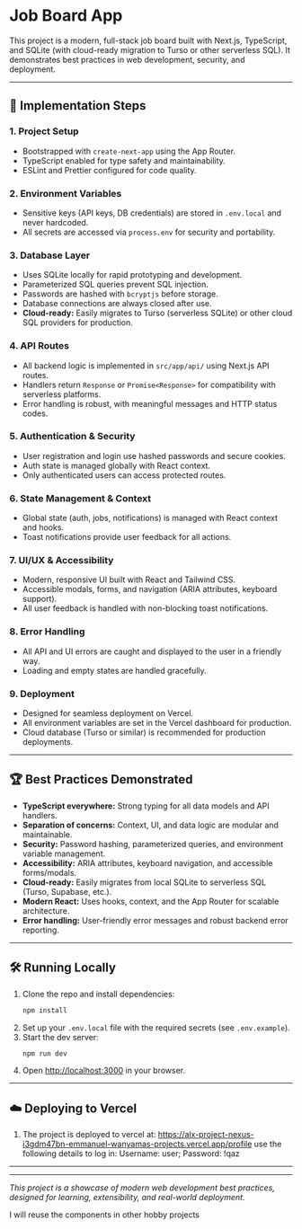 
# Job Board App

This project is a modern, full-stack job board built with Next.js, TypeScript, and SQLite (with cloud-ready migration to Turso or other serverless SQL). It demonstrates best practices in web development, security, and deployment.

---

## 🚀 Implementation Steps

### 1. Project Setup
- Bootstrapped with `create-next-app` using the App Router.
- TypeScript enabled for type safety and maintainability.
- ESLint and Prettier configured for code quality.

### 2. Environment Variables
- Sensitive keys (API keys, DB credentials) are stored in `.env.local` and never hardcoded.
- All secrets are accessed via `process.env` for security and portability.

### 3. Database Layer
- Uses SQLite locally for rapid prototyping and development.
- Parameterized SQL queries prevent SQL injection.
- Passwords are hashed with `bcryptjs` before storage.
- Database connections are always closed after use.
- **Cloud-ready:** Easily migrates to Turso (serverless SQLite) or other cloud SQL providers for production.

### 4. API Routes
- All backend logic is implemented in `src/app/api/` using Next.js API routes.
- Handlers return `Response` or `Promise<Response>` for compatibility with serverless platforms.
- Error handling is robust, with meaningful messages and HTTP status codes.

### 5. Authentication & Security
- User registration and login use hashed passwords and secure cookies.
- Auth state is managed globally with React context.
- Only authenticated users can access protected routes.

### 6. State Management & Context
- Global state (auth, jobs, notifications) is managed with React context and hooks.
- Toast notifications provide user feedback for all actions.

### 7. UI/UX & Accessibility
- Modern, responsive UI built with React and Tailwind CSS.
- Accessible modals, forms, and navigation (ARIA attributes, keyboard support).
- All user feedback is handled with non-blocking toast notifications.

### 8. Error Handling
- All API and UI errors are caught and displayed to the user in a friendly way.
- Loading and empty states are handled gracefully.

### 9. Deployment
- Designed for seamless deployment on Vercel.
- All environment variables are set in the Vercel dashboard for production.
- Cloud database (Turso or similar) is recommended for production deployments.

---

## 🏆 Best Practices Demonstrated

- **TypeScript everywhere:** Strong typing for all data models and API handlers.
- **Separation of concerns:** Context, UI, and data logic are modular and maintainable.
- **Security:** Password hashing, parameterized queries, and environment variable management.
- **Accessibility:** ARIA attributes, keyboard navigation, and accessible forms/modals.
- **Cloud-ready:** Easily migrates from local SQLite to serverless SQL (Turso, Supabase, etc.).
- **Modern React:** Uses hooks, context, and the App Router for scalable architecture.
- **Error handling:** User-friendly error messages and robust backend error reporting.

---

## 🛠️ Running Locally

1. Clone the repo and install dependencies:
	```bash
	npm install
	```
2. Set up your `.env.local` file with the required secrets (see `.env.example`).
3. Start the dev server:
	```bash
	npm run dev
	```
4. Open [http://localhost:3000](http://localhost:3000) in your browser.

---

## ☁️ Deploying to Vercel

1. The project is deployed to vercel at: https://alx-project-nexus-i3gdm47bn-emmanuel-wanyamas-projects.vercel.app/profile
use the following details to log in: Username: user; Password: !qaz
---

---

_This project is a showcase of modern web development best practices, designed for learning, extensibility, and real-world deployment._

I will reuse the components in other hobby projects
